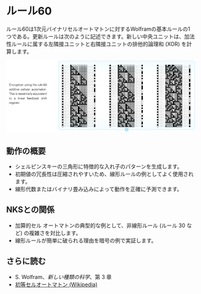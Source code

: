 # ルール60

ルール60は1次元バイナリセルオートマトンに対するWolframの基本ルールの1つである。更新ルールは次のように記述できます。新しい中央ユニットは、加法性ルールに属する左隣接ユニットと右隣接ユニットの排他的論理和 (XOR) を計算します。

![代替テキスト](../../images/rule-60/image.png)

## 動作の概要
- シェルピンスキーの三角形に特徴的な入れ子のパターンを生成します。
- 初期値の冗長性は圧縮されやすいため、線形ルールの例としてよく使用されます。
- 線形代数またはバイナリ畳み込みによって動作を正確に予測できます。

## NKSとの関係
- 加算的セル オートマトンの典型的な例として、非線形ルール (ルール 30 など) の複雑さを対比します。
- 線形ルールが簡単に破られる理由を暗号の例で実証します。

## さらに読む
- S. Wolfram、*新しい種類の科学*、第 3 章
- [初等セルオートマトン (Wikipedia)](https://en.wikipedia.org/wiki/Elementary_cular_auTomaton)